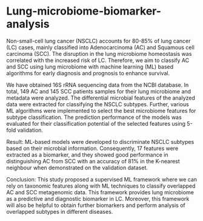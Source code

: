 # Lung-microbiome-biomarker-analysis
Non-small-cell lung cancer (NSCLC) accounts for 80-85% of lung cancer (LC) cases, mainly classified into Adenocarcinoma (AC) and Squamous cell carcinoma (SCC). 
The disruption in the lung microbiome homeostasis was correlated with the increased risk of LC. 
Therefore, we aim to classify AC and SCC using lung microbiome with machine learning (ML) based algorithms for early diagnosis and prognosis to enhance survival. 

We have obtained 16S rRNA sequencing data from the NCBI database. In total, 149 AC and 145 SCC patients samples for their lung microbiome and metadata were analyzed. 
The differential microbial features of the analyzed data were extracted for classifying the NSCLC subtypes. Further, various ML algorithms were implemented to select the best microbiome features for subtype classification. 
The prediction performance of the models was evaluated for their classification potential of the selected features using 5-fold validation.

Result: ML-based models were developed to discriminate NSCLC subtypes based on their microbial information. Consequently, 17 features were extracted as a biomarker, and they showed good performance in distinguishing AC from SCC with an accuracy of 81% in the K-nearest neighbour when demonstrated on the validation dataset.

Conclusion: This study proposed a supervised ML framework where we can rely on taxonomic features along with ML techniques to classify overlapped AC and SCC metagenomic data. This framework provides lung microbiome as a predictive and diagnostic biomarker in LC. Moreover, this framework will also be helpful to obtain further biomarkers and perform analysis of overlapped subtypes in different diseases.

